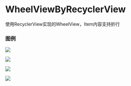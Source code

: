 # WheelViewByRecyclerView
使用RecyclerView实现的WheelView，Item内容支持折行


### 图例

![](https://tinytongtong-1255688482.cos.ap-beijing.myqcloud.com/Nov-11-2019%2017-25-22.gif)

![](https://tinytongtong-1255688482.cos.ap-beijing.myqcloud.com/Nov-11-2019%2017-25-31.gif)

![](https://tinytongtong-1255688482.cos.ap-beijing.myqcloud.com/Nov-11-2019%2017-25-40.gif)

![](https://tinytongtong-1255688482.cos.ap-beijing.myqcloud.com/Nov-11-2019%2017-25-49.gif)